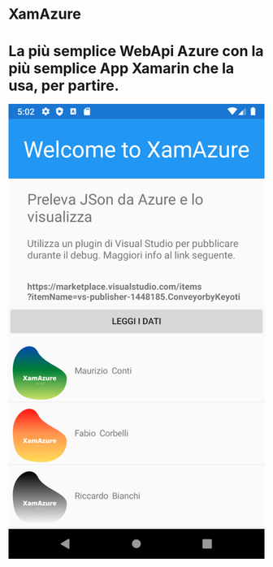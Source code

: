 # XamAzure
# La più semplice WebApi Azure con la più semplice App Xamarin che la usa, per partire.

![](images/Home.png)
